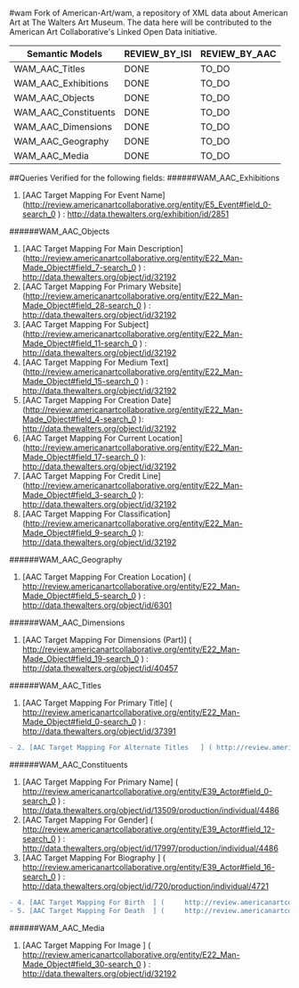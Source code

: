 #wam
Fork of American-Art/wam, a repository of XML data about American Art at The Walters Art Museum. The data here will be contributed to the American Art Collaborative's Linked Open Data initiative.

| Semantic Models                 | REVIEW_BY_ISI | REVIEW_BY_AAC |
|---------------------------------|---------------|---------------|
| WAM_AAC_Titles                  |     DONE      |     TO_DO     |
| WAM_AAC_Exhibitions             |     DONE      |     TO_DO     |
| WAM_AAC_Objects                 |     DONE      |     TO_DO     |
| WAM_AAC_Constituents            |     DONE      |     TO_DO     |
| WAM_AAC_Dimensions              |     DONE      |     TO_DO     |
| WAM_AAC_Geography               |     DONE      |     TO_DO     |
| WAM_AAC_Media                   |     DONE      |     TO_DO     |


##Queries Verified for the following fields:
######WAM_AAC_Exhibitions
1. [AAC Target Mapping For Event Name] (http://review.americanartcollaborative.org/entity/E5_Event#field_0-search_0 ) : http://data.thewalters.org/exhibition/id/2851

######WAM_AAC_Objects
1. [AAC Target Mapping For Main Description] (http://review.americanartcollaborative.org/entity/E22_Man-Made_Object#field_7-search_0  ) : http://data.thewalters.org/object/id/32192
2. [AAC Target Mapping For Primary Website] (http://review.americanartcollaborative.org/entity/E22_Man-Made_Object#field_28-search_0  ) : http://data.thewalters.org/object/id/32192
3. [AAC Target Mapping For Subject] (http://review.americanartcollaborative.org/entity/E22_Man-Made_Object#field_11-search_0  ) :  http://data.thewalters.org/object/id/32192
4. [AAC Target Mapping For Medium Text] (http://review.americanartcollaborative.org/entity/E22_Man-Made_Object#field_15-search_0	 ) :  http://data.thewalters.org/object/id/32192
5. [AAC Target Mapping For Creation Date] (http://review.americanartcollaborative.org/entity/E22_Man-Made_Object#field_4-search_0	 ):  http://data.thewalters.org/object/id/32192
6. [AAC Target Mapping For Current Location] (http://review.americanartcollaborative.org/entity/E22_Man-Made_Object#field_17-search_0	 ):  http://data.thewalters.org/object/id/32192
7. [AAC Target Mapping For Credit Line] (http://review.americanartcollaborative.org/entity/E22_Man-Made_Object#field_3-search_0	 ):  http://data.thewalters.org/object/id/32192
8. [AAC Target Mapping For Classification] (http://review.americanartcollaborative.org/entity/E22_Man-Made_Object#field_9-search_0	 ):  http://data.thewalters.org/object/id/32192

######WAM_AAC_Geography
1. [AAC Target Mapping For Creation Location] (	http://review.americanartcollaborative.org/entity/E22_Man-Made_Object#field_5-search_0 ) : http://data.thewalters.org/object/id/6301

######WAM_AAC_Dimensions
1. [AAC Target Mapping For Dimensions (Part)] (	http://review.americanartcollaborative.org/entity/E22_Man-Made_Object#field_19-search_0	 ) : http://data.thewalters.org/object/id/40457

######WAM_AAC_Titles
1. [AAC Target Mapping For Primary Title] (		http://review.americanartcollaborative.org/entity/E22_Man-Made_Object#field_0-search_0 ) : http://data.thewalters.org/object/id/37391
```diff
- 2. [AAC Target Mapping For Alternate Titles	] (	http://review.americanartcollaborative.org/entity/E22_Man-Made_Object#field_1-search_0 ) : http://data.thewalters.org/object/id/39053
```
######WAM_AAC_Constituents
1. [AAC Target Mapping For Primary Name] (		http://review.americanartcollaborative.org/entity/E39_Actor#field_0-search_0 ) : http://data.thewalters.org/object/id/13509/production/individual/4486
2. [AAC Target Mapping For Gender] (		http://review.americanartcollaborative.org/entity/E39_Actor#field_12-search_0 ) : http://data.thewalters.org/object/id/17997/production/individual/4486
3. [AAC Target Mapping For Biography	] (	http://review.americanartcollaborative.org/entity/E39_Actor#field_16-search_0 ) : http://data.thewalters.org/object/id/720/production/individual/4721
```diff
- 4. [AAC Target Mapping For Birth	] (		http://review.americanartcollaborative.org/entity/E39_Actor#field_14-search_0 ) : http://data.thewalters.org/object/id/333/production/individual/7142
- 5. [AAC Target Mapping For Death	] (		http://review.americanartcollaborative.org/entity/E39_Actor#field_15-search_0 ) : http://data.thewalters.org/object/id/333/production/individual/7142
```
######WAM_AAC_Media
1. [AAC Target Mapping For Image	] (		http://review.americanartcollaborative.org/entity/E22_Man-Made_Object#field_30-search_0 ) : http://data.thewalters.org/object/id/32192

